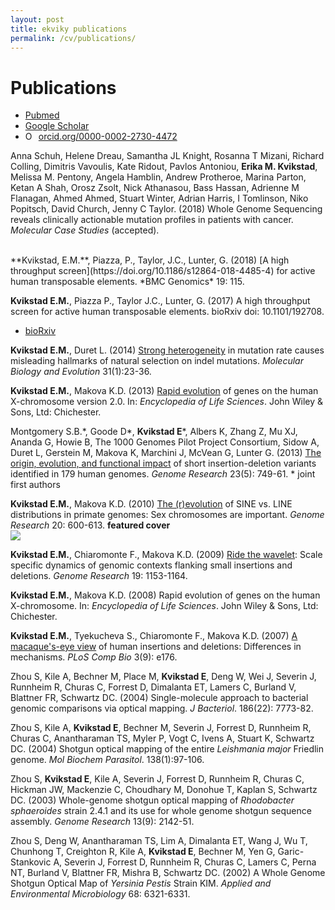 ```yaml
---
layout: post
title: ekviky publications 
permalink: /cv/publications/
---
```


# Publications 

<ul class="pubs">
<li><a href="https://www.ncbi.nlm.nih.gov/pubmed/?term=Kvikstad+E">
	<i class="ai ai-pubmed-square" ai-3x aria-hidden="true"></i> Pubmed
</a></li>
<li><a href="https://scholar.google.co.uk/citations?user=uMVdpNsAAAAJ&hl=en&oi=ao">
	<i class="ai ai-google-scholar-square" ai-3x aria-hidden="true"></i> Google Scholar
</a></li>
<li><a href="https://orcid.org/0000-0002-2730-4472" target="orcid.widget" rel="noopener noreferrer" style="vertical-align:top;"><img src="https://orcid.org/sites/default/files/images/orcid_16x16.png" style="width:1em;margin-right:.5em;" alt="ORCID iD icon">orcid.org/0000-0002-2730-4472</a></li>
</ul>


Anna Schuh, Helene Dreau, Samantha JL Knight, Rosanna T Mizani, Richard Colling, Dimitris Vavoulis, Kate Ridout, Pavlos Antoniou, **Erika M. Kvikstad**, Melissa M. Pentony, Angela Hamblin, Andrew Protheroe, Marina Parton, Ketan A Shah, Orosz Zsolt, Nick Athanasou, Bass Hassan, Adrienne M Flanagan, Ahmed Ahmed, Stuart Winter, Adrian Harris, I Tomlinson, Niko Popitsch, David Church, Jenny C Taylor. (2018) Whole Genome Sequencing reveals clinically actionable mutation profiles in patients with cancer. *Molecular Case Studies* (accepted).  


<script type="text/javascript" src="https://d1bxh8uas1mnw7.cloudfront.net/assets/embed.js"></script>
<div style="float:left padding: 0 20px 20px 0"; class="altmetric-embed" data-badge-type="donut" data-altmetric-id="32562055">&nbsp;</div>
**Kvikstad, E.M.**, Piazza, P., Taylor, J.C., Lunter, G. (2018) [A high throughput screen](https://doi.org/10.1186/s12864-018-4485-4) for active human transposable elements. *BMC Genomics* 19: 115.   


**Kvikstad E.M.**, Piazza P., Taylor J.C., Lunter, G. (2017) A high throughput screen for active human transposable elements. bioRxiv doi: 10.1101/192708.
<ul class="pubs">
<li><a href="https://www.biorxiv.org/content/early/2017/09/22/192708">
        <i class="ai ai-biorxiv-square" ai-3x aria-hidden="true"></i> bioRxiv
</a></li>
</ul>


**Kvikstad E.M.**, Duret L. (2014) [Strong heterogeneity](https://academic.oup.com/mbe/article-lookup/doi/10.1093/molbev/mst185) in mutation rate causes misleading hallmarks of natural selection on indel mutations. *Molecular Biology and Evolution* 31(1):23-36.  

**Kvikstad E.M.**, Makova K.D. (2013) [Rapid evolution](http://onlinelibrary.wiley.com/doi/10.1002/9780470015902.a0020858.pub2/abstract?userIsAuthenticated=false&deniedAccessCustomisedMessage=) of genes on the human X-chromosome version 2.0. In: *Encyclopedia of Life Sciences*. John Wiley & Sons, Ltd: Chichester.  

Montgomery S.B.\*, Goode D\*, **Kvikstad E**\*, Albers K, Zhang Z, Mu XJ, Ananda G, Howie B, The 1000 Genomes Pilot Project Consortium, Sidow A, Duret L, Gerstein M, Makova K, Marchini J, McVean G, Lunter G. (2013) [The origin, evolution, and functional impact](http://genome.cshlp.org/content/23/5/749.long) of short insertion-deletion variants identified in 179 human genomes. *Genome Research* 23(5): 749-61. \* joint first authors  
<div data-badge-popover="right" data-badge-type="medium-donut" data-doi=" 	10.1101/gr.148718.112" data-hide-no-mentions="true" class="altmetric-embed"></div>

**Kvikstad E.M.**, Makova K.D. (2010) [The (r)evolution](http://genome.cshlp.org/content/20/5/600.long) of SINE vs. LINE distributions in primate genomes: Sex chromosomes are important. *Genome Research* 20: 600-613. **featured cover**  
<a href="http://genome.cshlp.org/content/20/5.cover-expansion">
<img src="http://genome.cshlp.org/content/20/5/F1.medium.gif">
</a>

<div data-badge-popover="right" data-badge-type="medium-donut" data-doi="10.1101/gr.099044.109 " data-hide-no-mentions="true" class="altmetric-embed"></div>

**Kvikstad E.M.**, Chiaromonte F., Makova K.D. (2009) [Ride the wavelet](http://genome.cshlp.org/content/19/7/1153.long): Scale specific dynamics of genomic contexts flanking small insertions and deletions. *Genome Research* 19: 1153-1164.  

**Kvikstad E.M.**, Makova K.D. (2008) Rapid evolution of genes on the human X-chromosome. In: *Encyclopedia of Life Sciences*. John Wiley & Sons, Ltd: Chichester.  

**Kvikstad E.M.**, Tyekucheva S., Chiaromonte F., Makova K.D. (2007) [A macaque's-eye view](http://journals.plos.org/ploscompbiol/article?id=10.1371/journal.pcbi.0030176) of human insertions and deletions: Differences in mechanisms. *PLoS Comp Bio* 3(9): e176.  

Zhou S, Kile A, Bechner M, Place M, **Kvikstad E**, Deng W, Wei J, Severin J, Runnheim R, Churas C, Forrest D, Dimalanta ET, Lamers C, Burland V, Blattner FR, Schwartz DC. (2004) Single-molecule approach to bacterial genomic comparisons via optical mapping. *J Bacteriol*. 186(22): 7773-82. 

Zhou S, Kile A, **Kvikstad E**, Bechner M, Severin J, Forrest D, Runnheim R, Churas C, Anantharaman TS, Myler P, Vogt C, Ivens A, Stuart K, Schwartz DC. (2004) Shotgun optical mapping of the entire *Leishmania major* Friedlin genome. *Mol Biochem Parasitol*. 138(1):97-106.  

Zhou S, **Kvikstad E**, Kile A, Severin J, Forrest D, Runnheim R, Churas C, Hickman JW, Mackenzie C, Choudhary M, Donohue T, Kaplan S, Schwartz DC. (2003) Whole-genome shotgun optical mapping of *Rhodobacter sphaeroides* strain 2.4.1 and its use for whole genome shotgun sequence assembly. *Genome Research* 13(9): 2142-51.  

Zhou S, Deng W, Anantharaman TS, Lim A, Dimalanta ET, Wang J, Wu T, Chunhong T, Creighton R, Kile A, **Kvikstad E**, Bechner M, Yen G, Garic-Stankovic A, Severin J, Forrest D, Runnheim R, Churas C, Lamers C, Perna NT, Burland V, Blattner FR, Mishra B, Schwartz DC. (2002) A Whole Genome Shotgun Optical Map of *Yersinia Pestis* Strain KIM. *Applied and Environmental Microbiology* 68: 6321-6331.  

